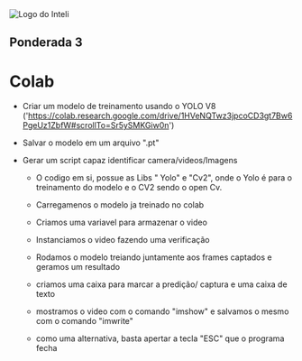<img src="../assets/logo-inteli.png" alt="Logo do Inteli"/>

## Ponderada 3

# Colab

- Criar um modelo de treinamento usando o YOLO V8 ('https://colab.research.google.com/drive/1HVeNQTwz3jpcoCD3gt7Bw6PgeUz1ZbfW#scrollTo=Sr5ySMKGiw0n')

- Salvar o modelo em um arquivo ".pt"

- Gerar um script capaz identificar camera/videos/Imagens

    - O codigo em si, possue as Libs " Yolo" e "Cv2", onde o Yolo é para o treinamento do modelo e o CV2 sendo o open Cv.

    - Carregamenos o modelo ja treinado no colab

    - Criamos uma variavel para armazenar o video

    - Instanciamos o video fazendo uma verificação 

    - Rodamos o modelo treiando juntamente aos frames captados e geramos um resultado

    - criamos uma caixa para marcar a predição/ captura e uma caixa de texto

    - mostramos o video com o comando "imshow" e salvamos o mesmo com o comando "imwrite"

    - como uma alternativa, basta apertar a tecla "ESC" que o programa fecha
    